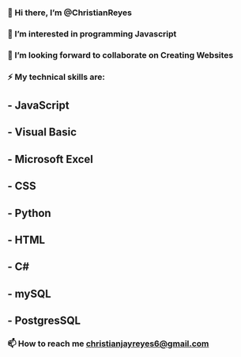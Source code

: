 ### 👋 Hi there, I’m @ChristianReyes

### 👀 I’m interested in programming Javascript 

### 💞️ I’m looking forward to collaborate on Creating Websites

### ⚡ My technical skills are:
## - JavaScript
## - Visual Basic
## - Microsoft Excel
## - CSS
## - Python
## - HTML
## - C#
## - mySQL
## - PostgresSQL
### 📫 How to reach me christianjayreyes6@gmail.com

